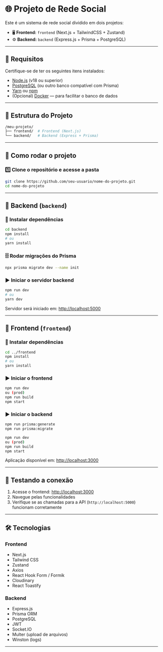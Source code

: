 # 🌐 Projeto de Rede Social

Este é um sistema de rede social dividido em dois projetos:

- 🖥️ **Frontend:** `frontend` (Next.js + TailwindCSS + Zustand)
- ⚙️ **Backend:** `backend` (Express.js + Prisma + PostgreSQL)

---

## 🧱 Requisitos

Certifique-se de ter os seguintes itens instalados:

- [Node.js](https://nodejs.org) (v18 ou superior)
- [PostgreSQL](https://www.postgresql.org/) (ou outro banco compatível com Prisma)
- [Yarn](https://yarnpkg.com/) ou [npm](https://www.npmjs.com/)
- (Opcional) [Docker](https://www.docker.com/) — para facilitar o banco de dados

---

## 📁 Estrutura do Projeto

```bash
/meu-projeto/
├── frontend/  # Frontend (Next.js)
└── backend/   # Backend (Express + Prisma)
```

---

## 🚀 Como rodar o projeto

### 1️⃣ Clone o repositório e acesse a pasta

```bash
git clone https://github.com/seu-usuario/nome-do-projeto.git
cd nome-do-projeto
```

---

## 🔧 Backend (`backend`)

### 📍 Instalar dependências

```bash
cd backend
npm install
# ou
yarn install
```

### 🗄️ Rodar migrações do Prisma

```bash
npx prisma migrate dev --name init
```

### ▶️ Iniciar o servidor backend

```bash
npm run dev
# ou
yarn dev
```

Servidor será iniciado em: [http://localhost:5000](http://localhost:5000)

---

## 🎨 Frontend (`frontend`)

### 📍 Instalar dependências

```bash
cd ../frontend
npm install
# ou
yarn install
```

### ▶️ Iniciar o frontend

```bash
npm run dev
ou (prod)
npm run build
npm start

```

### ▶️ Iniciar o backend

```bash
npm run prisma:generate
npm run prisma:migrate
```

```bash
npm run dev
ou (prod)
npm run build
npm start

```

Aplicação disponível em: [http://localhost:3000](http://localhost:3000)

---

## 🧪 Testando a conexão

1. Acesse o frontend: [http://localhost:3000](http://localhost:3000)
2. Navegue pelas funcionalidades
3. Verifique se as chamadas para a API (`http://localhost:5000`) funcionam corretamente

---

## 🛠 Tecnologias

### Frontend

- Next.js
- Tailwind CSS
- Zustand
- Axios
- React Hook Form / Formik
- Cloudinary
- React Toastify

### Backend

- Express.js
- Prisma ORM
- PostgreSQL
- JWT
- Socket.IO
- Multer (upload de arquivos)
- Winston (logs)

---
